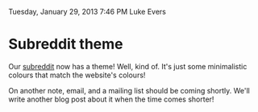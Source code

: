 Tuesday, January 29, 2013
7:46 PM
Luke Evers

# Subreddit theme

Our [subreddit](http://www.reddit.com/r/marylandmesh/) now has a theme! 
Well, kind of. It's just some minimalistic colours that match the 
website's colours!

On another note, email, and a mailing list should be coming shortly. 
We'll write another blog post about it when the time comes shorter!
